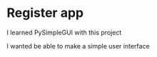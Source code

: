 # Register app

I learned PySimpleGUI with this project

I wanted be able to make a simple user interface